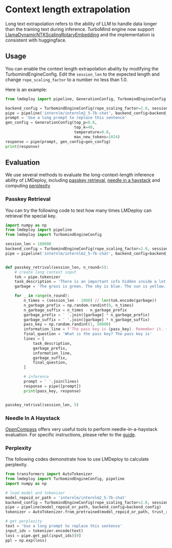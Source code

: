 # Context length extrapolation

Long text extrapolation refers to the ability of LLM to handle data longer than the training text during inference. TurboMind engine now support [LlamaDynamicNTKScalingRotaryEmbedding](https://github.com/huggingface/transformers/blob/main/src/transformers/models/llama/modeling_llama.py#L178) and the implementation is consistent with huggingface.

## Usage

You can enable the context length extrapolation abality by modifying the TurbomindEngineConfig. Edit the `session_len` to the expected length and change `rope_scaling_factor` to a number no less than 1.0.

Here is an example:

```python
from lmdeploy import pipeline, GenerationConfig, TurbomindEngineConfig

backend_config = TurbomindEngineConfig(rope_scaling_factor=2.0, session_len=160000)
pipe = pipeline('internlm/internlm2_5-7b-chat', backend_config=backend_config)
prompt = 'Use a long prompt to replace this sentence'
gen_config = GenerationConfig(top_p=0.8,
                              top_k=40,
                              temperature=0.8,
                              max_new_tokens=1024)
response = pipe(prompt, gen_config=gen_config)
print(response)
```

## Evaluation

We use several methods to evaluate the long-context-length inference ability of LMDeploy, including [passkey retrieval](#passkey-retrieval), [needle in a haystack](#needle-in-a-haystack) and computing [perplexity](#perplexity)

### Passkey Retrieval

You can try the following code to test how many times LMDeploy can retrieval the special key.

```python
import numpy as np
from lmdeploy import pipeline
from lmdeploy import TurbomindEngineConfig

session_len = 160000
backend_config = TurbomindEngineConfig(rope_scaling_factor=2.0, session_len=session_len)
pipe = pipeline('internlm/internlm2_5-7b-chat', backend_config=backend_config)


def passkey_retrival(session_len, n_round=5):
    # create long context input
    tok = pipe.tokenizer
    task_description = 'There is an important info hidden inside a lot of irrelevant text. Find it and memorize them. I will quiz you about the important information there.'
    garbage = 'The grass is green. The sky is blue. The sun is yellow. Here we go. There and back again.'

    for _ in range(n_round):
        n_times = (session_len - 1000) // len(tok.encode(garbage))
        n_garbage_prefix = np.random.randint(0, n_times)
        n_garbage_suffix = n_times - n_garbage_prefix
        garbage_prefix = ' '.join([garbage] * n_garbage_prefix)
        garbage_suffix = ' '.join([garbage] * n_garbage_suffix)
        pass_key = np.random.randint(1, 50000)
        information_line = f'The pass key is {pass_key}. Remember it. {pass_key} is the pass key.'  # noqa: E501
        final_question = 'What is the pass key? The pass key is'
        lines = [
            task_description,
            garbage_prefix,
            information_line,
            garbage_suffix,
            final_question,
        ]

        # inference
        prompt = ' '.join(lines)
        response = pipe([prompt])
        print(pass_key, response)


passkey_retrival(session_len, 5)
```

### Needle In A Haystack

[OpenCompass](https://github.com/open-compass/opencompass) offers very useful tools to perform needle-in-a-haystack evaluation. For specific instructions, please refer to the [guide](https://github.com/open-compass/opencompass/blob/main/docs/en/advanced_guides/needleinahaystack_eval.md).

### Perplexity

The following codes demonstrate how to use LMDeploy to calculate perplexity.

```python
from transformers import AutoTokenizer
from lmdeploy import TurbomindEngineConfig, pipeline
import numpy as np

# load model and tokenizer
model_repoid_or_path = 'internlm/internlm2_5-7b-chat'
backend_config = TurbomindEngineConfig(rope_scaling_factor=2.0, session_len=160000)
pipe = pipeline(model_repoid_or_path, backend_config=backend_config)
tokenizer = AutoTokenizer.from_pretrained(model_repoid_or_path, trust_remote_code=True)

# get perplexity
text = 'Use a long prompt to replace this sentence'
input_ids = tokenizer.encode(text)
loss = pipe.get_ppl(input_ids)[0]
ppl = np.exp(loss)
```
